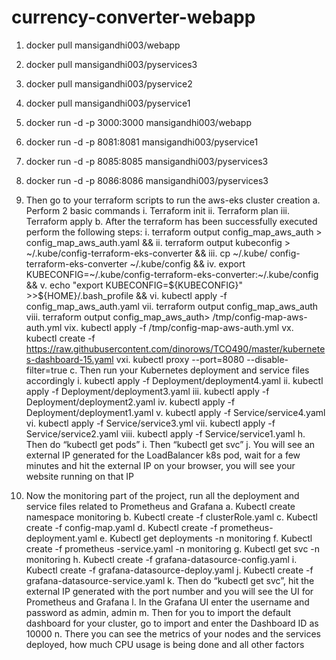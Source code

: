 # currency-converter-webapp

1. docker pull mansigandhi003/webapp
2. docker pull mansigandhi003/pyservices3
3. docker pull mansigandhi003/pyservice2
4. docker pull mansigandhi003/pyservice1
5. docker run -d -p 3000:3000 mansigandhi003/webapp
6. docker run -d -p 8081:8081 mansigandhi003/pyservice1
7. docker run -d -p 8085:8085 mansigandhi003/pyservices3
8. docker run -d -p 8086:8086 mansigandhi003/pyservices3
9. Then go to your terraform scripts to run the aws-eks cluster creation
a. Perform 2 basic commands
i. Terraform init
ii. Terraform plan
iii. Terraform apply
b. After the terraform has been successfully executed perform the following steps:
i. terraform output config_map_aws_auth > config_map_aws_auth.yaml &&
ii. terraform output kubeconfig > ~/.kube/config-terraform-eks-converter &&
iii. cp ~/.kube/ config-terraform-eks-converter  ~/.kube/config &&
iv. export KUBECONFIG=~/.kube/config-terraform-eks-converter:~/.kube/config &&
v. echo "export KUBECONFIG=${KUBECONFIG}" >>${HOME}/.bash_profile &&
vi. kubectl apply -f config_map_aws_auth.yaml
vii. terraform output config_map_aws_auth
viii. terraform output config_map_aws_auth> /tmp/config-map-aws-auth.yml
vix. kubectl apply -f /tmp/config-map-aws-auth.yml
vx. kubectl create -f https://raw.githubusercontent.com/dinorows/TCO490/master/kubernetes-dashboard-15.yaml
vxi. kubectl proxy --port=8080 --disable-filter=true
c. Then run your Kubernetes deployment and service files accordingly
i. kubectl apply -f Deployment/deployment4.yaml
ii. kubectl apply -f Deployment/deployment3.yaml
iii. kubectl apply -f Deployment/deployment2.yaml
iv. kubectl apply -f Deployment/deployment1.yaml
v. kubectl apply -f Service/service4.yaml
vi. kubectl apply -f Service/service3.yml
vii. kubectl apply -f Service/service2.yaml
viii. kubectl apply -f Service/service1.yaml
h. Then do “kubectl get pods”
i. Then “kubectl get svc”
j. You will see an external IP generated for the LoadBalancer k8s pod, wait for a
few minutes and hit the external IP on your browser, you will see your website
running on that IP

11. Now the monitoring part of the project, run all the deployment and service files related
to Prometheus and Grafana
a. Kubectl create namespace monitoring
b. Kubectl create -f clusterRole.yaml
c. Kubectl create -f config-map.yaml
d. Kubectl create -f prometheus-deployment.yaml
e. Kubectl get deployments -n monitoring
f. Kubectl create -f prometheus -service.yaml -n monitoring
g. Kubectl get svc -n monitoring
h. Kubectl create -f grafana-datasource-config.yaml
i. Kubectl create -f grafana-datasource-deploy.yaml
j. Kubectl create -f grafana-datasource-service.yaml
k. Then do “kubectl get svc”, hit the external IP generated with the port number
and you will see the UI for Prometheus and Grafana
l. In the Grafana UI enter the username and password as admin, admin
m. Then for you to import the default dashboard for your cluster, go to import and
enter the Dashboard ID as 10000
n. There you can see the metrics of your nodes and the services deployed, how
much CPU usage is being done and all other factors
